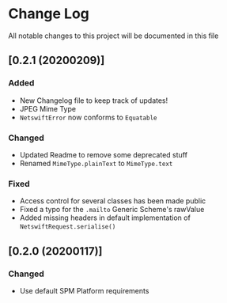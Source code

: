 
# Change Log
All notable changes to this project will  be documented in this file

## [0.2.1 (20200209)]
### Added
- New Changelog file to keep track of updates!
- JPEG Mime Type
- `NetswiftError` now conforms to `Equatable`

### Changed
- Updated Readme to remove some deprecated stuff
- Renamed `MimeType.plainText` to `MimeType.text`

### Fixed
- Access control for several classes has been made public
- Fixed a typo for the `.mailto` Generic Scheme's rawValue
- Added missing headers in default implementation of `NetswiftRequest.serialise()`

## [0.2.0 (20200117)]
### Changed
- Use default SPM Platform requirements

